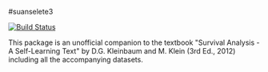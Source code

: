 #suanselete3

[![Build Status](https://travis-ci.org/lbraglia/suanselete3.svg)](https://travis-ci.org/lbraglia/suanselete3)

This package is an unofficial companion to the textbook "Survival
Analysis - A Self-Learning Text" by D.G. Kleinbaum and M. Klein (3rd
Ed., 2012) including all the accompanying datasets.